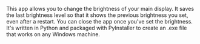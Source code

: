 This app allows you to change the brightness of your main display. It saves the last brightness level so that it shows the previous brightness you set, even after a restart. You can close the app once you've set the brightness. It's written in Python and packaged with PyInstaller to create an .exe file that works on any Windows machine.
